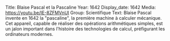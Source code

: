 Title: Blaise Pascal et la Pascaline
Year: 1642
Display_date: 1642
Media: https://youtu.be/IE-8ZFMVnUI
Group: Scientifique
Text: Blaise Pascal invente en 1642 la "pascaline", la première machine à calculer mécanique. Cet appareil, capable de réaliser des opérations arithmétiques simples, est un jalon important dans l'histoire des technologies de calcul, préfigurant les ordinateurs modernes.